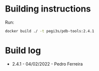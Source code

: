 # Building instructions

Run:

```bash
docker build ./ -t pegi3s/pdb-tools:2.4.1
```

# Build log

- 2.4.1 - 04/02/2022 - Pedro Ferreira
